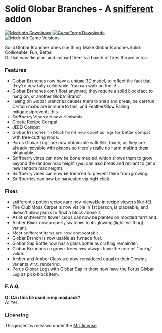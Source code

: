 # Solid Globar Branches - A [snifferent](https://www.curseforge.com/minecraft/mc-mods/snifferent) addon
[![Modrinth Downloads](https://img.shields.io/modrinth/dt/solid-globar-branches?style=flat&logo=modrinth&label=Modrinth)](https://modrinth.com/mod/solid-globar-branches)
[![CurseForge Downloads](https://img.shields.io/curseforge/dt/1056099?style=flat&logo=curseforge&label=Curseforge)](https://www.curseforge.com/minecraft/mc-mods/solid-globar-branches)
![Modrinth Game Versions](https://cf.way2muchnoise.eu/versions/1056099.svg)

Solid Globar Branches does one thing. Make Globar Branches Solid: Collideable, Fun, Better.  
Or that was the plan, and instead there's a bunch of fixes thrown in too.

### Features
- Globar Branches now have a unique 3D model, to reflect the fact that they're now fully collideable. You can walk on them!
- Globar Branches don't float anymore; they require a solid blockface to hang on, or another Globar Branch.
- Falling on Globar Branches causes them to snap and break, be careful! Certain mobs are immune to this, and Feather/Slow Falling mitigates/prevents this.
- Sniffberry Vines are now climbable
- Create Recipe Compat
- JEED Compat
- Globar Branches (in block form) now count as logs for better compat with tree-cutting mods.
- Porus Globar Logs are now obtainable with Silk Touch, as they are already movable with pistons so there's really no harm making them obtainable.
- Sniffberry vines can now be bone-mealed, which allows them to grow beyond the random max height (you can also break and replant to get a new random max height).
- Sniffberry vines can now be trimmed to prevent them from growing.
- Sniffberries can now be harvested via right click.

### Fixes
- snifferent's potion recipes are now viewable in recipe viewers like JEI.
- The Club Moss Carpet is now visible in 1st person, is placeable, and doesn't allow plants to float a block above it.
- All of snifferent's flower crops can now be planted on modded farmland.
- Amber Block now properly switches to its glowing (light-emitting) variant.
- Most snifferent items are now compostable.
- Globar Branch is now usable as furnace fuel.
- Globar Sap Bottle now has a glass bottle as crafting remainder.
- Globar Branches on grown trees now always have the correct 'facing' value.
- Amber and Amber Glass are now considered equal to their Glowing variants w.r.t. rendering.
- Porus Globar Logs with Globar Sap in them now have the Porus Globar Log as pick-block item.

### F.A.Q.
**Q: Can this be used in my modpack?**  
A: Yes.

### Licensing
This project is released under the [MIT license](LICENSE).